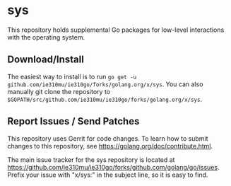 # sys

This repository holds supplemental Go packages for low-level interactions with
the operating system.

## Download/Install

The easiest way to install is to run `go get -u github.com/ie310mu/ie310go/forks/golang.org/x/sys`. You can
also manually git clone the repository to `$GOPATH/src/github.com/ie310mu/ie310go/forks/golang.org/x/sys`.

## Report Issues / Send Patches

This repository uses Gerrit for code changes. To learn how to submit changes to
this repository, see https://golang.org/doc/contribute.html.

The main issue tracker for the sys repository is located at
https://github.com/ie310mu/ie310go/forks/github.com/golang/go/issues. Prefix your issue with "x/sys:" in the
subject line, so it is easy to find.

